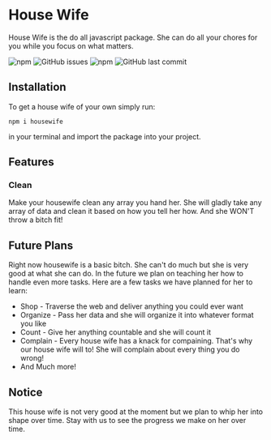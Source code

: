 # House Wife
House Wife is the do all javascript package. She can do all your chores for you while you focus on what matters.  

![npm](https://img.shields.io/npm/v/housewife?color=orange&style=flat-square)
![GitHub issues](https://img.shields.io/github/issues/oyciny/housewife?style=flat-square)
![npm](https://img.shields.io/npm/dt/housewife?style=flat-square)
![GitHub last commit](https://img.shields.io/github/last-commit/oyciny/housewife?style=flat-square)

## Installation
To get a house wife of your own simply run:
```console
npm i housewife
``` 
in your terminal and import the package into your project.

## Features
### Clean
Make your housewife clean any array you hand her. She will gladly take any array of data and clean it based on how you tell her how. And she WON'T throw a bitch fit!

## Future Plans
Right now housewife is a basic bitch. She can't do much but she is very good at what she can do. In the future we plan on teaching her how to handle even more tasks. Here are a few tasks we have planned for her to learn:
* Shop - Traverse the web and deliver anything you could ever want
* Organize - Pass her data and she will organize it into whatever format you like
* Count - Give her anything countable and she will count it
* Complain - Every house wife has a knack for compaining. That's why our house wife will to! She will complain about every thing you do wrong!
* And Much more!

## Notice
This house wife is not very good at the moment but we plan to whip her into shape over time. Stay with us to see the progress we make on her over time.
